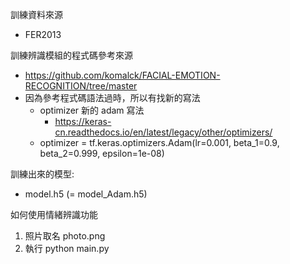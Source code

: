 訓練資料來源
- FER2013

訓練辨識模組的程式碼參考來源
- https://github.com/komalck/FACIAL-EMOTION-RECOGNITION/tree/master
- 因為參考程式碼語法過時，所以有找新的寫法
  - optimizer 新的 adam 寫法
     - https://keras-cn.readthedocs.io/en/latest/legacy/other/optimizers/
  - optimizer = tf.keras.optimizers.Adam(lr=0.001, beta_1=0.9, beta_2=0.999, epsilon=1e-08)

訓練出來的模型:
- model.h5 (= model_Adam.h5)

如何使用情緒辨識功能
1. 照片取名 photo.png
2. 執行 python main.py